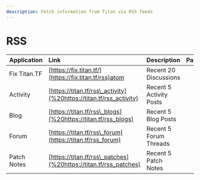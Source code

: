 ```yaml
---
description: Fetch information from Titan via RSS feeds
---
```


# RSS

| Application | Link | Description | Parameters |
| :--- | :--- | :--- | :--- |
| Fix Titan.TF | [https://fix.titan.tf/](https://fix.titan.tf/rss)atom | Recent 20 Discussions |  |
| Activity | [https://titan.tf/rss\_activity](%20https://titan.tf/rss_activity) | Recent 5 Activity Posts |  |
| Blog | [https://titan.tf/rss\_blogs](%20https://titan.tf/rss_blogs) | Recent 5 Blog Posts |  |
| Forum | [https://titan.tf/rss\_forum](https://titan.tf/rss_forum) | Recent 5 Forum Threads |  |
| Patch Notes | [https://titan.tf/rss\_patches](%20https://titan.tf/rss_patches) | Recent 5 Patch Notes |  |

